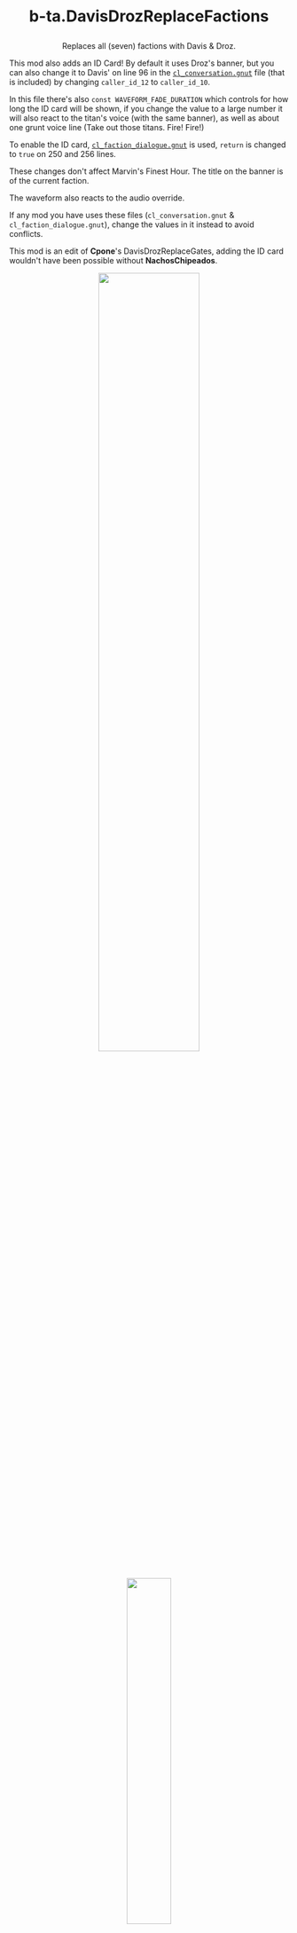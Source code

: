 # <p align="center">b-ta.DavisDrozReplaceFactions</p>
<p align="center">Replaces all (seven) factions with Davis & Droz.</p>

This mod also adds an ID Card! By default it uses Droz's banner, but you can also change it to Davis' on line 96 in the [`cl_conversation.gnut`](https://github.com/Syampuuh/Titanfall2/blob/master/scripts/vscripts/conversation/cl_conversation.gnut#L96) file (that is included) by changing `caller_id_12` to `caller_id_10`.

In this file there's also `const WAVEFORM_FADE_DURATION` which controls for how long the ID card will be shown, if you change the value to a large number it will also react to the titan's voice (with the same banner), as well as about one grunt voice line (Take out those titans. Fire! Fire!)

To enable the ID card, [`cl_faction_dialogue.gnut`](https://github.com/Syampuuh/Titanfall2/blob/master/scripts/vscripts/conversation/cl_faction_dialogue.gnut#L250) is used, `return` is changed to `true` on 250 and 256 lines.

These changes don't affect Marvin's Finest Hour. The title on the banner is of the current faction.

The waveform also reacts to the audio override.

If any mod you have uses these files (`cl_conversation.gnut` & `cl_faction_dialogue.gnut`), change the values in it instead to avoid conflicts.

This mod is an edit of **Cpone**'s DavisDrozReplaceGates, adding the ID card wouldn't have been possible without **NachosChipeados**.

<p align="center"><img src="https://user-images.githubusercontent.com/99835765/154850352-2bc968e8-f340-4944-8ef2-1a0dd1ca1a9d.png" align="center" width="60%"></p>

<p align="center"><img src="https://github.com/begin-theadventure/N-DavisDrozReplaceFactions/assets/99835765/aa2f7933-4dad-48b9-b255-9d213216ba74" align="center" width="40%"></p>

<p align="center"><img src="https://github.com/begin-theadventure/N-DavisDrozReplaceFactions/assets/99835765/8fd98abf-b3dd-4b34-b890-7be3d9959c3a" align="center" width="40%"></p>

